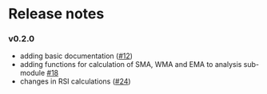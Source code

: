 Release notes
=============

### v0.2.0
* adding basic documentation ([#12](https://github.com/AlbertRtk/marketools/pull/12))
* adding functions for calculation of SMA, WMA and EMA to analysis sub-module [#18](https://github.com/AlbertRtk/marketools/pull/18)
* changes in RSI calculations ([#24](https://github.com/AlbertRtk/marketools/pull/24))
